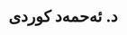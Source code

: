 ---
title: "د. ئەحمەد کوردی"
name: "ئەحمەد کوردی"
title_en: "Dr."
title_ku: "د."
name_en: "Ahmad Kurdish"
name_ku: "ئەحمەد کوردی"
email: "ahmad.kurdish@kailab.org"
description: "Research team member at KaiLab, specializing in Kurdish language technology and computational linguistics."
description_ku: "بەشداربووی تیمی توێژینەوەی کایلاب و پسپۆڕ لە بواری تەکنەلۆژیای زمانی کوردی."
draft: false
---